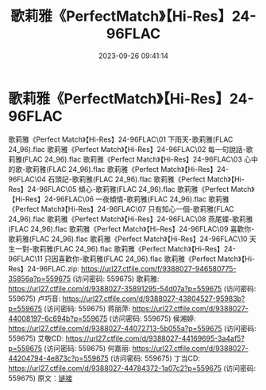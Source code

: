﻿---
title: 歌莉雅《PerfectMatch》【Hi-Res】24-96FLAC
date: 2023-09-26 09:41:14
categories: APE、FLAC、MP3
tags: 华语中文
---
# 歌莉雅《PerfectMatch》【Hi-Res】24-96FLAC

歌莉雅《Perfect Match》【Hi-Res】24-96FLAC\01
下雨天-歌莉雅(FLAC 24_96).flac
歌莉雅《Perfect Match》【Hi-Res】24-96FLAC\02 每一句說話-歌莉雅(FLAC
24_96).flac
歌莉雅《Perfect Match》【Hi-Res】24-96FLAC\03 心中的歌-歌莉雅(FLAC
24_96).flac
歌莉雅《Perfect Match》【Hi-Res】24-96FLAC\04 石頭記-歌莉雅(FLAC
24_96).flac
歌莉雅《Perfect Match》【Hi-Res】24-96FLAC\05 傾心-歌莉雅(FLAC
24_96).flac
歌莉雅《Perfect Match》【Hi-Res】24-96FLAC\06 一夜傾情-歌莉雅(FLAC
24_96).flac
歌莉雅《Perfect Match》【Hi-Res】24-96FLAC\07 只有知心一個-歌莉雅(FLAC
24_96).flac
歌莉雅《Perfect Match》【Hi-Res】24-96FLAC\08 燕尾蝶-歌莉雅(FLAC
24_96).flac
歌莉雅《Perfect Match》【Hi-Res】24-96FLAC\09 喜歡你-歌莉雅(FLAC
24_96).flac
歌莉雅《Perfect Match》【Hi-Res】24-96FLAC\10 天生一對-歌莉雅(FLAC
24_96).flac
歌莉雅《Perfect Match》【Hi-Res】24-96FLAC\11 只因喜歡你-歌莉雅(FLAC
24_96).flac
歌莉雅《Perfect Match》【Hi-Res】24-96FLAC.zip: https://url27.ctfile.com/f/9388027-946580775-35856a?p=559675
(访问密码: 559675)
歌莉雅: https://url27.ctfile.com/d/9388027-35891295-54d07a?p=559675
(访问密码: 559675)
卢巧音: https://url27.ctfile.com/d/9388027-43804527-95983b?p=559675
(访问密码: 559675)
蒋丽萍: https://url27.ctfile.com/d/9388027-44008197-6c694b?p=559675
(访问密码: 559675)
侯湘婷: https://url27.ctfile.com/d/9388027-44072713-5b055a?p=559675
(访问密码: 559675)
艾敬CD: https://url27.ctfile.com/d/9388027-44169695-3a4af5?p=559675
(访问密码: 559675)
何嘉丽: https://url27.ctfile.com/d/9388027-44204794-4e873c?p=559675
(访问密码: 559675)
丁当CD: https://url27.ctfile.com/d/9388027-44784372-1a07c2?p=559675
(访问密码: 559675)
原文：[链接](https://blog.sina.com.cn/s/blog_1647c7e76010313j6.html)